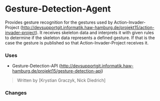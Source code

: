 # Gesture-Detection-Agent

Provides gesture recognition for the gestures used by Action-Invader-Project (http://devsupportgit.informatik.haw-hamburg.de/projekt15/action-invader-project). 
It receives skeleton data and interprets it with given rules to determine if the skeleton data represents a defined gesture. If that is the case the gesture is
published so that Action-Invader-Project receives it.

### Uses

- Gesture-Detection-API (http://devsupportgit.informatik.haw-hamburg.de/projekt15/gesture-detection-api)

> Written by [Krystian Graczyk, Nick Diedrich]

### Changes
